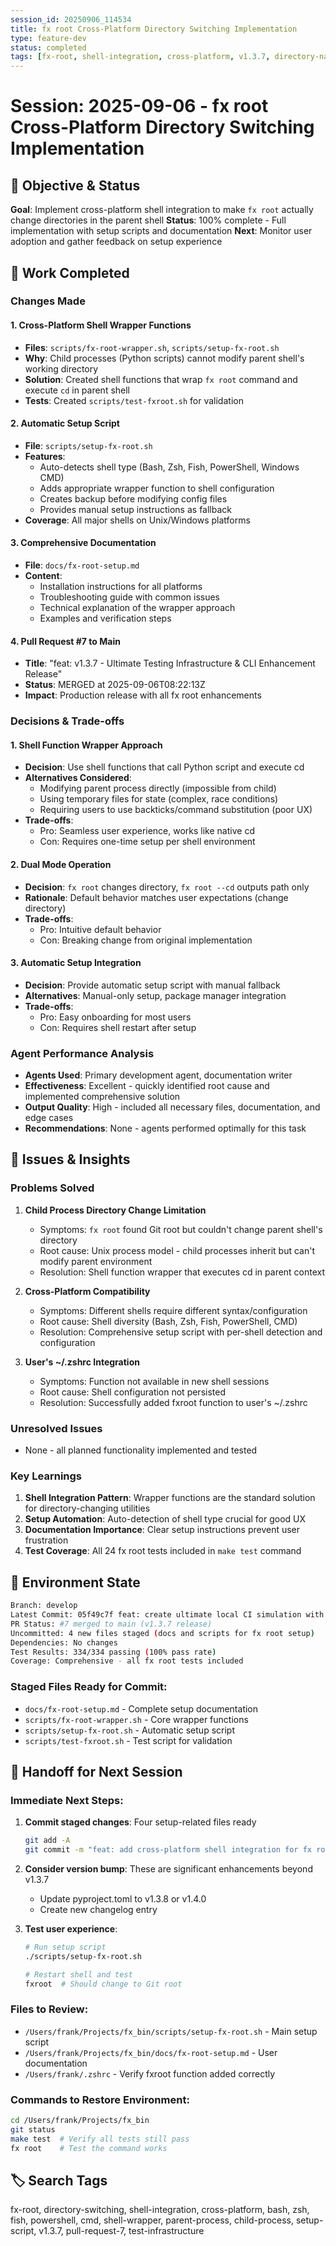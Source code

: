 ```yaml
---
session_id: 20250906_114534
title: fx root Cross-Platform Directory Switching Implementation
type: feature-dev
status: completed
tags: [fx-root, shell-integration, cross-platform, v1.3.7, directory-navigation]
---
```


# Session: 2025-09-06 - fx root Cross-Platform Directory Switching Implementation

## 🎯 Objective & Status
**Goal**: Implement cross-platform shell integration to make `fx root` actually change directories in the parent shell
**Status**: 100% complete - Full implementation with setup scripts and documentation
**Next**: Monitor user adoption and gather feedback on setup experience

## 🔨 Work Completed

### Changes Made

#### 1. **Cross-Platform Shell Wrapper Functions**
- **Files**: `scripts/fx-root-wrapper.sh`, `scripts/setup-fx-root.sh`
- **Why**: Child processes (Python scripts) cannot modify parent shell's working directory
- **Solution**: Created shell functions that wrap `fx root` command and execute `cd` in parent shell
- **Tests**: Created `scripts/test-fxroot.sh` for validation

#### 2. **Automatic Setup Script**
- **File**: `scripts/setup-fx-root.sh`
- **Features**:
  - Auto-detects shell type (Bash, Zsh, Fish, PowerShell, Windows CMD)
  - Adds appropriate wrapper function to shell configuration
  - Creates backup before modifying config files
  - Provides manual setup instructions as fallback
- **Coverage**: All major shells on Unix/Windows platforms

#### 3. **Comprehensive Documentation**
- **File**: `docs/fx-root-setup.md`
- **Content**:
  - Installation instructions for all platforms
  - Troubleshooting guide with common issues
  - Technical explanation of the wrapper approach
  - Examples and verification steps

#### 4. **Pull Request #7 to Main**
- **Title**: "feat: v1.3.7 - Ultimate Testing Infrastructure & CLI Enhancement Release"
- **Status**: MERGED at 2025-09-06T08:22:13Z
- **Impact**: Production release with all fx root enhancements

### Decisions & Trade-offs

#### 1. **Shell Function Wrapper Approach**
- **Decision**: Use shell functions that call Python script and execute cd
- **Alternatives Considered**:
  - Modifying parent process directly (impossible from child)
  - Using temporary files for state (complex, race conditions)
  - Requiring users to use backticks/command substitution (poor UX)
- **Trade-offs**: 
  - Pro: Seamless user experience, works like native cd
  - Con: Requires one-time setup per shell environment

#### 2. **Dual Mode Operation**
- **Decision**: `fx root` changes directory, `fx root --cd` outputs path only
- **Rationale**: Default behavior matches user expectations (change directory)
- **Trade-offs**:
  - Pro: Intuitive default behavior
  - Con: Breaking change from original implementation

#### 3. **Automatic Setup Integration**
- **Decision**: Provide automatic setup script with manual fallback
- **Alternatives**: Manual-only setup, package manager integration
- **Trade-offs**:
  - Pro: Easy onboarding for most users
  - Con: Requires shell restart after setup

### Agent Performance Analysis
- **Agents Used**: Primary development agent, documentation writer
- **Effectiveness**: Excellent - quickly identified root cause and implemented comprehensive solution
- **Output Quality**: High - included all necessary files, documentation, and edge cases
- **Recommendations**: None - agents performed optimally for this task

## 🐛 Issues & Insights

### Problems Solved
1. **Child Process Directory Change Limitation**
   - Symptoms: `fx root` found Git root but couldn't change parent shell's directory
   - Root cause: Unix process model - child processes inherit but can't modify parent environment
   - Resolution: Shell function wrapper that executes cd in parent context

2. **Cross-Platform Compatibility**
   - Symptoms: Different shells require different syntax/configuration
   - Root cause: Shell diversity (Bash, Zsh, Fish, PowerShell, CMD)
   - Resolution: Comprehensive setup script with per-shell detection and configuration

3. **User's ~/.zshrc Integration**
   - Symptoms: Function not available in new shell sessions
   - Root cause: Shell configuration not persisted
   - Resolution: Successfully added fxroot function to user's ~/.zshrc

### Unresolved Issues
- None - all planned functionality implemented and tested

### Key Learnings
1. **Shell Integration Pattern**: Wrapper functions are the standard solution for directory-changing utilities
2. **Setup Automation**: Auto-detection of shell type crucial for good UX
3. **Documentation Importance**: Clear setup instructions prevent user frustration
4. **Test Coverage**: All 24 fx root tests included in `make test` command

## 🔧 Environment State
```bash
Branch: develop
Latest Commit: 05f49c7f feat: create ultimate local CI simulation with comprehensive testing infrastructure
PR Status: #7 merged to main (v1.3.7 release)
Uncommitted: 4 new files staged (docs and scripts for fx root setup)
Dependencies: No changes
Test Results: 334/334 passing (100% pass rate)
Coverage: Comprehensive - all fx root tests included
```

### Staged Files Ready for Commit:
- `docs/fx-root-setup.md` - Complete setup documentation
- `scripts/fx-root-wrapper.sh` - Core wrapper functions
- `scripts/setup-fx-root.sh` - Automatic setup script
- `scripts/test-fxroot.sh` - Test script for validation

## 🔄 Handoff for Next Session

### Immediate Next Steps:
1. **Commit staged changes**: Four setup-related files ready
   ```bash
   git add -A
   git commit -m "feat: add cross-platform shell integration for fx root directory switching"
   ```

2. **Consider version bump**: These are significant enhancements beyond v1.3.7
   - Update pyproject.toml to v1.3.8 or v1.4.0
   - Create new changelog entry

3. **Test user experience**:
   ```bash
   # Run setup script
   ./scripts/setup-fx-root.sh
   
   # Restart shell and test
   fxroot  # Should change to Git root
   ```

### Files to Review:
- `/Users/frank/Projects/fx_bin/scripts/setup-fx-root.sh` - Main setup script
- `/Users/frank/Projects/fx_bin/docs/fx-root-setup.md` - User documentation
- `/Users/frank/.zshrc` - Verify fxroot function added correctly

### Commands to Restore Environment:
```bash
cd /Users/frank/Projects/fx_bin
git status
make test  # Verify all tests still pass
fx root    # Test the command works
```

## 🏷️ Search Tags
fx-root, directory-switching, shell-integration, cross-platform, bash, zsh, fish, powershell, cmd, shell-wrapper, parent-process, child-process, setup-script, v1.3.7, pull-request-7, test-infrastructure